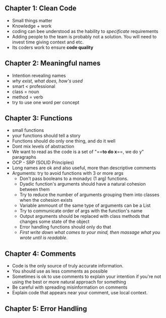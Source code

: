 ## Chapter 1: Clean Code
- Small things matter
- Knowledge + work
- coding can bee understood as the hability to *specificate* requirements
- Adding people to the team is probably not a solution. You will need to invest time giving context and etc.
- Its coders work to ensure **code quality**

## Chapter 2: Meaningful names
- Intention revealing names
- *why exist, what does, how's used*
- smart < professional
- class = noun
- method = verb
- try to use one word per concept
## Chapter 3:  Functions
- small functions
- your functions should tell a story
- Functions should do only one thing, and do it well
- Dont mix levels of abstraction
- We want to read as the code is a set of "==**to do x**==, we do y" paragraphs
- OCP - SRP (SOLID Principles)
- Long names are ok and also useful, more than descriptive comments
- Arguments: try to avoid functions with 3 or more args
	- Don't pass booleans to a monadyc (1 arg) functions.
	- Dyadic function's arguments should have a natural cohesion between them
	- Try to reduce the number of arguments grouping them into classes when the cohesion exists 
	- Variable ammount of the same type of arguments can be a List
	- Try to communicate order of args with the function's name
	- Output arguments should be replaced with class methods that changes some state of the object
	- Error handling functions should only do that
	- *First write down what comes to your mind, then massage what you wrote until is readable*. 
## Chapter 4: Comments
- Code is the only source of truly accurate information.
- You should use as less comments as possible
- Sometimes is ok to use comments to explain your intention if you're not using the best or more natural approach for something
- Be careful with spreading misinformation on comments
- Explain code that appears near your comment, use local context.
## Chapter 5: Error Handling
